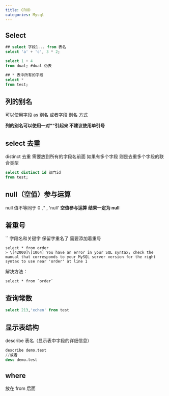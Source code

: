 ```yaml
---
title: CRUD
categories: Mysql
---
```


## Select

```sql
## select 字段1... from 表名
select 'a' + 'c', 3 * 2;

select 1 + 4
from dual; #dual 伪表

## * 表中所有的字段
select *
from test;
```

## 列的别名

可以使用字段 as 别名 或者字段 别名 方式

**列的别名可以使用一对""引起来 不建议使用单引号**

## select 去重

distinct 去重 需要放到所有的字段名前面 如果有多个字段 则是去重多个字段的联合类型

```sql
select distinct id 部门id
from test;
```

## null（空值）参与运算

null 值不等同于 0 ,'' , 'null'&#x20;
**空值参与运算 结果一定为 null**

## 着重号

\`\`
字段名和关键字 保留字重名了 需要添加着重号

```shell
select * from order
> \[42000]\[1064] You have an error in your SQL syntax; check the manual that corresponds to your MySQL server version for the right syntax to use near 'order' at line 1
```

解决方法：

```shell
select * from `order`
```

## 查询常数

```sql
select 213,'xchen' from test
```

## 显示表结构

describe 表名（显示表中字段的详细信息）

```sql
describe demo.test
//或者
desc demo.test
```

## where

放在 from 后面
